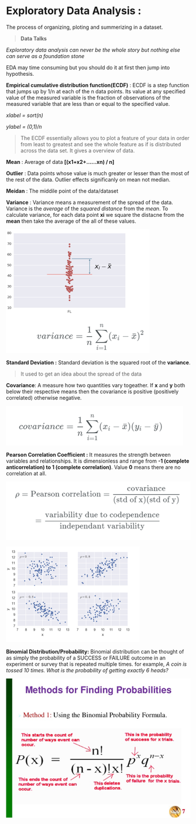 **Exploratory Data Analysis :**
======
The process of organizing, ploting and summerizing in a dataset. 
> **Data Talks**

*Exploratory data analysis can never be the whole story but nothing else can serve as a foundation stone*

EDA may time consuming but you should do it at first then jump into hypothesis.  

**Empirical cumulative distribution function(ECDF)** : ECDF is a step function that jumps up by 1/n at each of the n data points. Its value at any specified value of the measured variable is the fraction of observations of the measured variable that are less than or equal to the specified value.

*xlabel = sort(n)*

*ylabel = (0,1)/n*

> The ECDF essentially allows you to plot a feature of your data in order from least to greatest and see the whole feature as if is distributed across the data set. It gives a overview of data.

**Mean** : Average of data **[(x1+x2+......xn) / n]**

**Outlier** : Data points whose value is much greater or lesser than the most of the rest of the data. Outlier effects significanly on mean not median. 

**Meidan** : The middile point of the data/dataset

**Variance** : Variance means a measurement of the spread of the data. Variance is the *average* of the *squared distance* from the *mean*. To calculate variance, for each data point **xi** we square the distacne from the **mean** then take the average of the all of these values. 

![Variance](/Images/variance.png)

**Standard Deviation :** Standard deviation is the squared root of the **variance**. 

> It used to get an idea about the spread of the data


**Covariance**: A measure how two quantities vary togeather. If **x** and **y** both below their 
respective means then the covariance is positive (positively correlated) otherwise negative.


![Covariance](/Images/covariance.png)

**Pearson Correlation Coefficient :** It measures the strength between variables and relationships. It is dimensionless and range from **-1 (complete anticorrelation) to 1 (complete correlation)**. Value **0** means there are no correlation at all.


![Pearson Correlation](/Images/pearson-correlation.png)


![Pearson Correlation](/Images/pearson-correlation_1.png)



**Binomial Distribution/Probability:** Binomial distribution can be thought of as simply the probability of a SUCCESS or FAILURE outcome in an experiment or survey that is repeated multiple times. for example,
*A coin is tossed 10 times. What is the probability of getting exactly 6 heads?*

![Binomial Distribution](/Images/binomial-probability.jpg)



